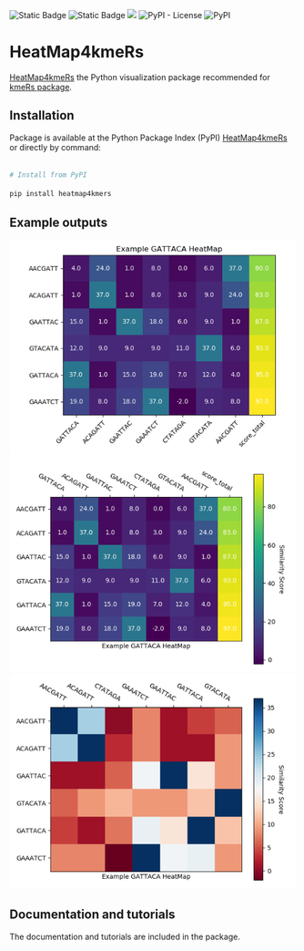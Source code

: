 ![Static Badge](https://img.shields.io/badge/A-brightgreen?style=flat&logo=Codacy&label=code%20quality)  ![Static Badge](https://img.shields.io/badge/100%25-brightgreen?style=flat&logo=Codacy&label=coverage)  ![](https://img.shields.io/badge/build-passing-brightgreen?style=flat&label=circleci) ![PyPI - License](https://img.shields.io/pypi/l/heatmap4kmers.svg?color=green) ![PyPI](https://img.shields.io/pypi/v/heatmap4kmers.svg?color=green)

# HeatMap4kmeRs

[HeatMap4kmeRs](https://pypi.org/project/heatmap4kmers/) the Python visualization package recommended for [kmeRs package](https://github.com/urniaz/kmeRs). 

## Installation

Package is  available at the Python Package Index (PyPI) [HeatMap4kmeRs](https://pypi.org/project/heatmap4kmers/) or directly by command:

```python

# Install from PyPI 

pip install heatmap4kmers

```

## Example outputs

![Figure_1.png](Examples/Figure_1.png)
![Figure_2.png](Examples/Figure_2.png)
![Figure_3.png](Examples/Figure_3.png)


## Documentation and tutorials 

The documentation and tutorials are included in the package.
